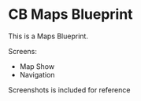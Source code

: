 # CB Maps Blueprint

This is a Maps Blueprint.

Screens:

- Map Show
- Navigation

Screenshots is included for reference
